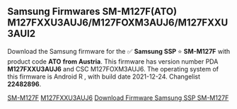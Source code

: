 <h2>Samsung Firmwares SM-M127F(ATO) M127FXXU3AUJ6/M127FOXM3AUJ6/M127FXXU3AUI2</h2>
Download the Samsung firmware for the ✅ <strong>Samsung SSP </strong> ⭐ <strong>SM-M127F</strong> with product code <strong>ATO</strong> <strong> from Austria</strong>. This firmware has version number PDA <strong>M127FXXU3AUJ6</strong> and CSC M127FOXM3AUJ6. The operating system of this firmware is Android R , with build date 2021-12-24. Changelist <strong>22482896</strong>.

[SM-M127F](https://samfirm.shop/samsung/model/SM-M127F)
[M127FXXU3AUJ6](https://samfirm.shop/samsung/pda/M127FXXU3AUJ6)
[Download Firmware Samsung SSP SM-M127F](https://samfirm.shop/samsung/firmware/485391)
